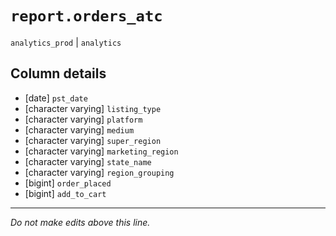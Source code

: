 # `report.orders_atc`
`analytics_prod` | `analytics`

## Column details
* [date]      `pst_date`
* [character varying] `listing_type`
* [character varying] `platform`
* [character varying] `medium`
* [character varying] `super_region`
* [character varying] `marketing_region`
* [character varying] `state_name`
* [character varying] `region_grouping`
* [bigint]    `order_placed`
* [bigint]    `add_to_cart`

-------------------------------------------------------------------------------
*Do not make edits above this line.*
